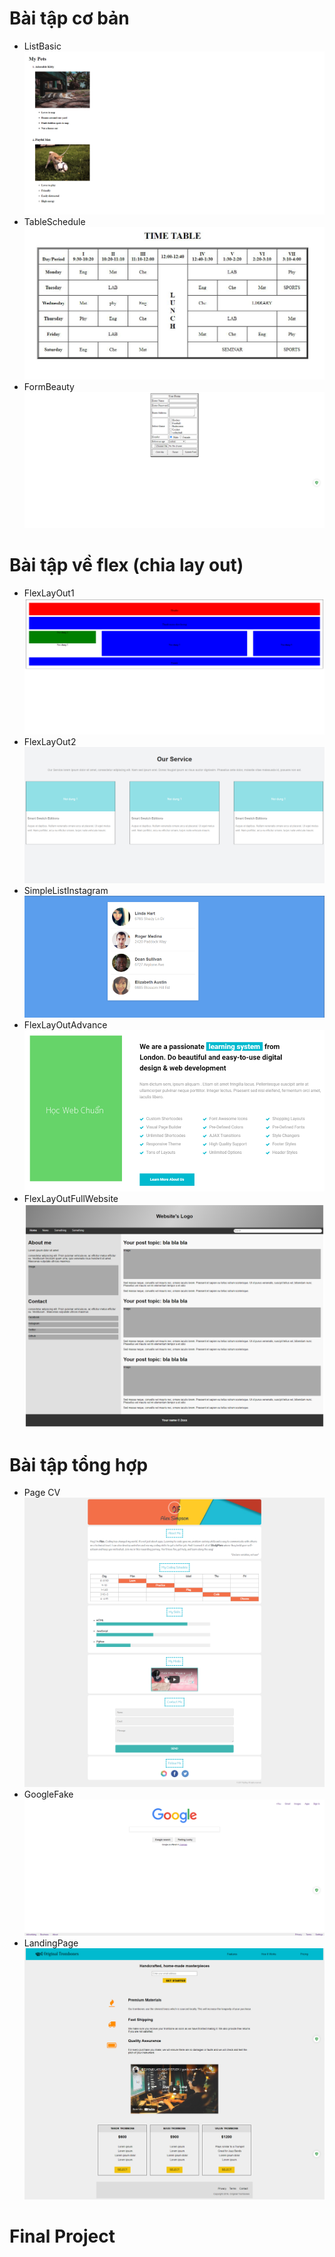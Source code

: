 # Bài tập cơ bản
- ListBasic
![](Images/ListExcercise.png)
- TableSchedule
![img.png](Images/TableExercise.png)
- FormBeauty
![](Images/FormBeauty.png)
# Bài tập về flex (chia lay out)
- FlexLayOut1
![](Images/layout-flex.png)
- FlexLayOut2
![](Images/FlexLayOut2.png)
- SimpleListInstagram
![img.png](Images/SimpleListInstagram.png)
- FlexLayOutAdvance
![img_1.png](Images/FlexLayOutAdvance.png)
- FlexLayOutFullWebsite
![](Images/FlexLayOutFullWebsite.png)
# Bài tập tổng hợp
- Page CV
![](Images/CVPage.png)
- GoogleFake
![](Images/Google.png)
- LandingPage
![](Images/LandingPage.png)
# Final Project
